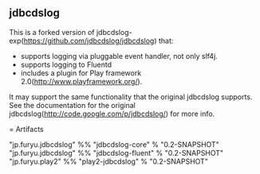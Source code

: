 jdbcdslog
---------

This is a forked version of jdbcdslog-exp(https://github.com/jdbcdslog/jdbcdslog) that:

* supports logging via pluggable event handler, not only slf4j.
* supports logging to Fluentd
* includes a plugin for Play framework 2.0(http://www.playframework.org/).

It may support the same functionality that the original jdbcdslog supports.
See the documentation for the original jdbcdslog(http://code.google.com/p/jdbcdslog/) for more info.

= Artifacts

"jp.furyu.jdbcdslog" %% "jdbcdslog-core" % "0.2-SNAPSHOT"
"jp.furyu.jdbcdslog" %% "jdbcdslog-fluent" % "0.2-SNAPSHOT"
"jp.furyu.play2" %% "play2-jdbcdslog" % "0.2-SNAPSHOT"
